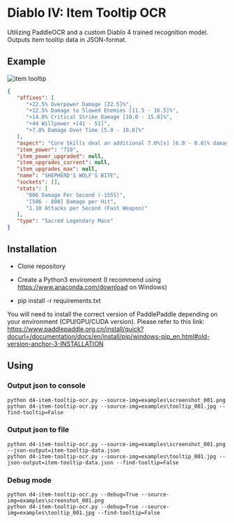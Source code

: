 # Diablo IV: Item Tooltip OCR

Utilizing PaddleOCR and a custom Diablo 4 trained recognition model. Outputs item tooltip data in JSON-format.


## Example

![item tooltip](https://github.com/mxtsdev/d4-item-tooltip-ocr/assets/58796811/06aa5a7d-23a4-40c3-9d57-1916d3d3d32b)

```json
{
   "affixes": [
      "+22.5% Overpower Damage [22.5]%",
      "+12.5% Damage to Slowed Enemies [11.5 - 16.5]%",
      "+14.0% Critical Strike Damage [10.0 - 15.0]%",
      "+44 Willpower +[41 - 51]",
      "+7.0% Damage Over Time [5.0 - 10.0]%"
   ],
   "aspect": "Core Skills deal an additional 7.0%[x] [6.0 - 8.0]% damage for each active Companion. (Druid Only)",
   "item_power": "710",
   "item_power_upgraded": null,
   "item_upgrades_current": null,
   "item_upgrades_max": null,
   "name": "SHEPHERD'S WOLF'S BITE",
   "sockets": [],
   "stats": [
      "806 Damage Per Second (-1555)",
      "[586 - 880] Damage per Hit",
      "1.10 Attacks per Second (Fast Weapon)"
   ],
   "type": "Sacred Legendary Mace"
}
```


## Installation

- Clone repository

- Create a Python3 enviroment (I recommend using https://www.anaconda.com/download on Windows)

- pip install -r requirements.txt

You will need to install the correct version of PaddlePaddle depending on your environment (CPU/GPU/CUDA version). Please refer to this link:
https://www.paddlepaddle.org.cn/install/quick?docurl=/documentation/docs/en/install/pip/windows-pip_en.html#old-version-anchor-3-INSTALLATION

## Using

### Output json to console
```
python d4-item-tooltip-ocr.py --source-img=examples\screenshot_001.png
python d4-item-tooltip-ocr.py --source-img=examples\tooltip_001.jpg --find-tooltip=False
```

### Output json to file
```
python d4-item-tooltip-ocr.py --source-img=examples\screenshot_001.png --json-output=item-tooltip-data.json
python d4-item-tooltip-ocr.py --source-img=examples\tooltip_001.jpg --json-output=item-tooltip-data.json --find-tooltip=False
```

### Debug mode
```
python d4-item-tooltip-ocr.py --debug=True --source-img=examples\screenshot_001.png
python d4-item-tooltip-ocr.py --debug=True --source-img=examples\tooltip_001.jpg --find-tooltip=False
```
